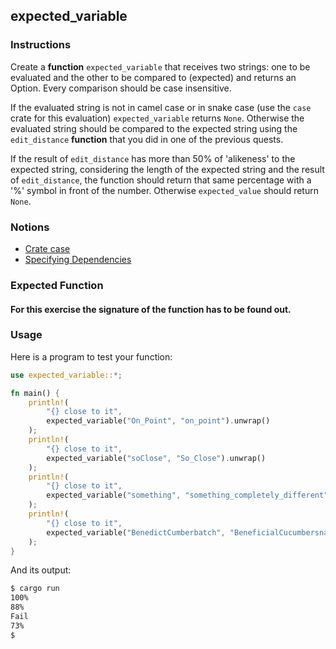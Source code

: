 ## expected_variable

### Instructions

Create a **function** `expected_variable` that receives two strings: one to be evaluated and the other to be compared to (expected) and returns an Option. Every comparison should be case insensitive.

If the evaluated string is not in camel case or in snake case (use the `case` crate for this evaluation) `expected_variable` returns `None`.
Otherwise the evaluated string should be compared to the expected string using the `edit_distance` **function** that you did in one of the previous quests.

If the result of `edit_distance` has more than 50% of 'alikeness' to the expected string, considering the length of the expected string and the result of `edit_distance`, the function should return that same percentage with a '%' symbol in front of the number.
Otherwise `expected_value` should return `None`.

### Notions

- [Crate case](https://crates.io/crates/case)
- [Specifying Dependencies](https://doc.rust-lang.org/cargo/reference/specifying-dependencies.html)

### Expected Function

#### For this exercise the signature of the function has to be found out.

### Usage

Here is a program to test your function:

```rs
use expected_variable::*;

fn main() {
    println!(
        "{} close to it",
        expected_variable("On_Point", "on_point").unwrap()
    );
    println!(
        "{} close to it",
        expected_variable("soClose", "So_Close").unwrap()
    );
    println!(
        "{} close to it",
        expected_variable("something", "something_completely_different").unwrap()
    );
    println!(
        "{} close to it",
        expected_variable("BenedictCumberbatch", "BeneficialCucumbersnatch").unwrap()
    );
}
```

And its output:

```sh
$ cargo run
100%
88%
Fail
73%
$
```
